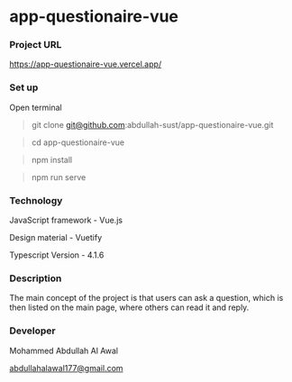 # app-questionaire-vue

### Project URL

https://app-questionaire-vue.vercel.app/

### Set up

Open terminal

> git clone git@github.com:abdullah-sust/app-questionaire-vue.git

> cd app-questionaire-vue

> npm install

> npm run serve


### Technology 

JavaScript framework - Vue.js 

Design material - Vuetify

Typescript Version - 4.1.6

### Description

The main concept of the project is that users can ask a question, which is then listed on the main page, where others can read it and reply.

### Developer

Mohammed Abdullah Al Awal

abdullahalawal177@gmail.com
